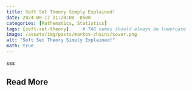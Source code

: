 ```yaml
---
title: Soft Set Theory Simply Explained!
date: 2024-08-17 11:20:00 -0500
categories: [Mathematics, Statistics]
tags: [soft-set-theory]     # TAG names should always be lowercase
image: /assets/img/posts/markov-chains/cover.png
alt: "Soft Set Theory Simply Explained!"
math: true
---
```

sss

## Read More
[^footnote]: <a href="https://www.youtube.com/watch?v=i3AkTO9HLXo" target="_blank">Normalized Nerd Youtube Playlist</a>
